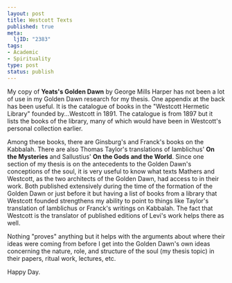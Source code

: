 ```yaml
--- 
layout: post
title: Westcott Texts
published: true
meta: 
  ljID: "2383"
tags: 
- Academic
- Spirituality
type: post
status: publish
---
```

My copy of <strong>Yeats's Golden Dawn</strong> by George Mills Harper has not been a lot of use in my Golden Dawn research for my thesis. One appendix at the back has been useful. It is the catalogue of books in the "Westcott Hermetic Library" founded by...Westcott in 1891. The catalogue is from 1897 but it lists the books of the library, many of which would have been in Westcott's personal collection earlier.

Among these books, there are Ginsburg's and Franck's books on the Kabbalah. There are also Thomas Taylor's translations of Iamblichus' <strong>On the Mysteries</strong> and Sallustius' <strong>On the Gods and the World</strong>. Since one section of my thesis is on the antecedents to the Golden Dawn's conceptions of the soul, it is very useful to know what texts Mathers and Westcott, as the two architects of the Golden Dawn, had access to in their work. Both published extensively during the time of the formation of the Golden Dawn or just before it but having a list of books from a library that Westcott founded strengthens my ability to point to things like Taylor's translation of Iamblichus or Franck's writings on Kabbalah. The fact that Westcott is the translator of published editions of Levi's work helps there as well.

Nothing "proves" anything but it helps with the arguments about where their ideas were coming from before I get into the Golden Dawn's own ideas concerning the nature, role, and structure of the soul (my thesis topic) in their papers, ritual work, lectures, etc.

Happy Day.
